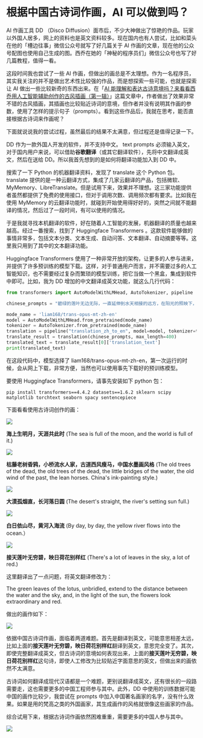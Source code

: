 # 根据中国古诗词作画，AI 可以做到吗？

AI 作画工具 DD （Disco Diffusion）面市后，不少大神做出了惊艳的作品。玩家以外国人居多，网上的资料也是英文资料较多。现在国内也有人尝试，比如和菜头在他的「槽边往事」微信公众号就写了好几篇关于 AI 作画的文章，现在他的公众号配图也使用自己生成的图。西乔在她的「神秘的程序员们」微信公众号也写了好几篇教程，值得一看。

这段时间我也尝试了一些 AI 作画，但做出的画总是不太理想。作为一名程序员，其实我关注的并不是做出艺术性比较强的作品，而是想探索一些可能，也就是探索让 AI 做出一些比较新奇的东西出来。在「[AI 能理解和表达古诗意境吗？来看看西乔用人工智能辅助创作的古风插画（第一辑）](https://mp.weixin.qq.com/s/oMQ_HR1dJQXLhXv-9qwizA)」这篇文章中，作者做出了效果非常不错的古风插画，其插画也比较贴近诗词的意境，但作者并没有说明其作画的参数，使用了怎样的提示句子（prompts）。看到这些作品后，我就在思考，能否直接根据古诗词来作画呢？

下面就说说我的尝试过程，虽然最后的结果不太满意，但过程还是值得记录一下。

DD 作为一款外国人开发的软件，并不支持中文。 text prompts 必须输入英文，对于国内用户来说，可以借助**谷歌翻译**（或其它翻译软件），先将中文翻译成英文，然后在送给 DD。所以我首先想到的是如何将翻译功能加入到 DD 中。

搜索了一下 Python 的机器翻译资料，发现了 translate 这个 Python 包。 translate 提供的是一种云翻译方式，集成了几家云翻译的产品，包括微软、MyMemory、LibreTranslate。但是试用下来，效果并不理想。这三家功能提供者虽然都提供了免费的使用接口，但对于调用次数、调用频次都有要求。比如我在使用 MyMemory 的云翻译功能时，就碰到开始使用得好好的，突然之间就不能翻译的情况，然后过了一段时间，有可以使用的情况。

于是我就寻找本机翻译的软件，好在随着人工智能的发展，机器翻译的质量也越来越高。经过一番搜索，找到了 Huggingface Transformers 。这款软件能够做的事情非常多，包括文本分类、文本生成、自动问答、文本翻译、自动摘要等等。这里我只用到了其中的文本翻译功能。

Huggingface Transformers 使用了一种非常开放的架构，让更多的人参与进来，并提供了许多预训练的模型下载。这样，对于普通用户而言，并不需要过多的人工智能知识，也不需要经过复杂而繁琐的模型训练，把它当做一个黑盒，集成到软件中即可。比如，我为 DD 增加的中文翻译成英文功能，就这么几行代码：

```python
from transformers import AutoModelWithLMHead, AutoTokenizer, pipeline

chinese_prompts = "碧绿的莲叶无边无际，一直延伸到水天相接的远方，在阳光的照映下，荷花显得格外艳丽鲜红。"

mode_name = 'liam168/trans-opus-mt-zh-en'
model = AutoModelWithLMHead.from_pretrained(mode_name)
tokenizer = AutoTokenizer.from_pretrained(mode_name)
translation = pipeline("translation_zh_to_en", model=model, tokenizer=tokenizer)
translate_result = translation(chinese_prompts, max_length=400)
translated_text = translate_result[0]['translation_text']
print(translated_text)
```

在这段代码中，模型选择了 liam168/trans-opus-mt-zh-en，第一次运行的时候，会从网上下载，非常方便，当然也可以使用事先下载好的预训练模型。

要使用 Huggingface Transformers，请事先安装如下 python 包：

```
pip install transformers==4.4.2 datasets==1.6.2 sklearn scipy matplotlib torchtext seaborn spacy sentencepiece
```

下面看看使用古诗词创作的画：

![](https://raw.githubusercontent.com/mogoweb/mywritings/master/book_wechat/202206/images/ai_art_poet_01.png)

**海上生明月，天涯共此时** (The sea is full of the moon, and the world is full of it.)

![](https://raw.githubusercontent.com/mogoweb/mywritings/master/book_wechat/202206/images/ai_art_poet_05.png)

**枯藤老树昏鸦，小桥流水人家，古道西风瘦马，中国水墨画风格** (The old trees of the dead, the old trees of the dead, the little bridges of the water, the old wind of the past, the lean horses. China's ink-painting style.)

![](https://raw.githubusercontent.com/mogoweb/mywritings/master/book_wechat/202206/images/ai_art_poet_02.png)

**大漠孤烟直，长河落日圆** (The desert's straight, the river's setting sun full.)

![](https://raw.githubusercontent.com/mogoweb/mywritings/master/book_wechat/202206/images/ai_art_poet_06.png)

**白日依山尽，黄河入海流** (By day, by day, the yellow river flows into the ocean.）

![](https://raw.githubusercontent.com/mogoweb/mywritings/master/book_wechat/202206/images/ai_art_poet_03.png)

**接天莲叶无穷碧，映日荷花别样红** (There's a lot of leaves in the sky, a lot of red.)

这里翻译出了一点问题，将英文翻译修改为：

The green leaves of the lotus, unbridled, extend to the distance between the water and the sky, and, in the light of the sun, the flowers look extraordinary and red.

做出的画作如下：

![](https://raw.githubusercontent.com/mogoweb/mywritings/master/book_wechat/202206/images/ai_art_poet_04.png)

依据中国古诗词作画，面临着两道难题。首先是翻译到英文，可能意思相差太远，比如上面的**接天莲叶无穷碧，映日荷花别样红**翻译到英文，意思完全变了。其次，即使完整翻译成英文，但古诗词的意境如何表现出来，上面的**接天莲叶无穷碧，映日荷花别样红**这句诗，即使人工修改为比较贴近字面意思的英文，但做出来的画依然不太满意。

古诗词如何翻译成现代汉语都是一个难题，更别说翻译成英文，还有很长的一段路需要走，这也需要更多的中国工程师参与其中。此外，DD 中使用的训练数据可能中国的画作比较少，我尝试在 prompts 中加入中国著名画家的名字，没有什么效果。如果是用的梵高之类的外国画家，其生成画作的风格就很像这些画家的作品。

综合试用下来，根据古诗词作画依然困难重重，需要更多的中国人参与其中。

![](https://raw.githubusercontent.com/mogoweb/mywritings/master/book_wechat/common_images/%E5%BE%AE%E4%BF%A1%E5%85%AC%E4%BC%97%E5%8F%B7_%E5%85%B3%E6%B3%A8%E4%BA%8C%E7%BB%B4%E7%A0%81.png)